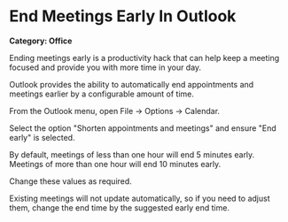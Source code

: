 # End Meetings Early In Outlook

__Category: Office__

Ending meetings early is a productivity hack that can help keep a meeting focused and provide you with more time in your day.

Outlook provides the ability to automatically end appointments and meetings earlier by a configurable amount of time.

From the Outlook menu, open File -> Options -> Calendar.

Select the option "Shorten appointments and meetings" and ensure "End early" is selected.

By default, meetings of less than one hour will end 5 minutes early. Meetings of more than one hour will end 10 minutes early.

Change these values as required.

Existing meetings will not update automatically, so if you need to adjust them, change the end time by the suggested early end time.
